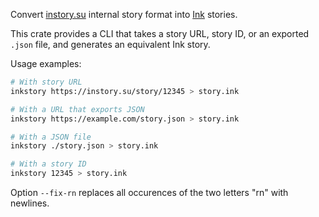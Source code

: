 Convert [instory.su](https://instory.su) internal story format into [Ink](https://www.inklestudios.com/ink/) stories.

This crate provides a CLI that takes a story URL, story ID, or an exported `.json` file,
and generates an equivalent Ink story.

Usage examples:

```sh
# With story URL
inkstory https://instory.su/story/12345 > story.ink

# With a URL that exports JSON
inkstory https://example.com/story.json > story.ink

# With a JSON file
inkstory ./story.json > story.ink

# With a story ID
inkstory 12345 > story.ink
```

Option `--fix-rn` replaces all occurences of the two letters "rn" with newlines.
